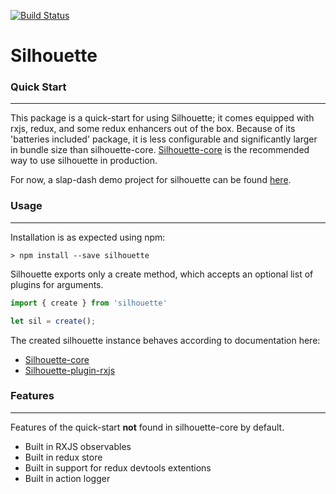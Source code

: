 [![Build Status](https://travis-ci.org/DuncanWalter/silhouette.svg?branch=master)](https://travis-ci.org/DuncanWalter/silhouette)


# **Silhouette**

### **Quick Start**
-----------------------

This package is a quick-start for using Silhouette; it comes equipped with rxjs, redux, and some redux enhancers out of the box. Because of its 'batteries included' package, it is less configurable and significantly larger in bundle size than silhouette-core. [Silhouette-core](https://www.npmjs.com/package/silhouette-core) is the recommended way to use silhouette in production.

For now, a slap-dash demo project for silhouette can be found [here](https://github.com/DuncanWalter/alonzo-client-template).

### **Usage**
-----------------------

Installation is as expected using npm:

```
> npm install --save silhouette
```

Silhouette exports only a create method, which accepts an optional list of plugins for arguments. 

``` javascript
import { create } from 'silhouette'

let sil = create();
```

The created silhouette instance behaves according to documentation here:
- [Silhouette-core](https://www.npmjs.com/package/silhouette-core)
- [Silhouette-plugin-rxjs](https://www.npmjs.com/package/silhouette-plugin-rxjs)

### **Features**
-----------------------

Features of the quick-start __not__ found in silhouette-core by default.
- Built in RXJS observables
- Built in redux store
- Built in support for redux devtools extentions
- Built in action logger